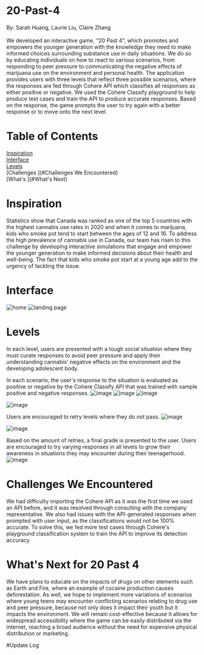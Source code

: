 # 20-Past-4
By: Sarah Huang, Laurie Liu, Claire Zhang </br></br>
We developed an interactive game, “20 Past 4”, which promotes and empowers the younger generation with the knowledge they need to make informed choices surrounding substance use in daily situations. We do so by educating individuals on how to react to various scenarios, from responding to peer pressure to communicating the negative effects of marijuana use on the environment and personal health. The application provides users with three levels that reflect three possible scenarios, where the responses are fed through Cohere API which classifies all responses as either positive or negative. We used the Cohere Classify playground to help produce test cases and train the API to produce accurate responses. Based on the response, the game prompts the user to try again with a better response or to move onto the next level.

# Table of Contents  
[Inspiration](#Inspiration)  
[Interface](#Interface)  
[Levels](#Levels)  
[Challenges ](#Challenges We Encountered)  
[What's ](#What's Next)   

# Inspiration
Statistics show that Canada was ranked as one of the top 5 countries with the highest cannabis use rates in 2020 and when it comes to marijuana, kids who smoke pot tend to start between the ages of 12 and 16. To address the high prevalence of cannabis use in Canada, our team has risen to this challenge by developing interactive simulations that engage and empower the younger generation to make informed decisions about their health and well-being. The fact that kids who smoke pot start at a young age add to the urgency of tackling the issue.

# Interface
![home](https://user-images.githubusercontent.com/43208342/220165871-fec20985-5871-4981-b590-a538d2e01456.jpg)
![landing page](https://user-images.githubusercontent.com/43208342/220164116-0c7a4e2a-6442-4da3-b5b4-43e1cae87958.jpg)

# Levels
In each level, users are presented with a tough social situation where they must curate responses to avoid peer pressure and apply their understanding cannabis' negative effects on the environment and the developing adolescent body.

In each scenario, the user's response to the situation is evaluated as positive or negative by the Cohere Classify API that was trained with sample positive and negative responses.
![image](https://user-images.githubusercontent.com/43208342/220164390-13004917-4e93-4662-8b43-653915674455.png)
![image](https://user-images.githubusercontent.com/43208342/220164508-dc5eae4f-b9a1-4e0d-a6f1-e9f7028d75e6.png)
![image](https://user-images.githubusercontent.com/43208342/220164588-d6f5c7c7-822b-47ae-b0d3-f66bdb2e4c00.png)


![image](https://user-images.githubusercontent.com/43208342/220164914-2d4d2474-207e-4dc6-b9a1-ae905781c1e9.png)

Users are encouraged to retry levels where they do not pass.
![image](https://user-images.githubusercontent.com/43208342/220165668-08171ef1-f82b-4708-ae4c-b010256e587a.png)

![image](https://user-images.githubusercontent.com/43208342/220165762-fa629298-a0f1-46e0-857e-c05112aaa91e.png)

Based on the amount of retries, a final grade is presented to the user. Users are encouraged to try varying responses in all levels to grow their awareness in situations they may encounter during their teenagerhood.
![image](https://user-images.githubusercontent.com/43208342/220165509-92f7398e-9c68-41f0-b705-3fa7b411bbf3.png)


# Challenges We Encountered
We had difficulty importing the Cohere API as it was the first time we used an API before, and it was resolved through consulting with the company representative. We also had issues with the API-generated responses when prompted with user input, as the classifications would not be 100% accurate. To solve this, we fed more test cases through Cohere's playground classification system to train the API to improve its detection accuracy.

# What's Next for 20 Past 4
We have plans to educate on the impacts of drugs on other elements such as Earth and Fire, where an example of cocaine production causes deforestation. As well, we hope to implement more variations of scenarios where young teens may encounter conflicting scenarios relating to drug use and peer pressure, because not only does it impact their youth but it impacts the environment. We will remain cost-effective because it allows for widespread accessibility where the game can be easily distributed via the internet, reaching a broad audience without the need for expensive physical distribution or marketing.

#Update Log
